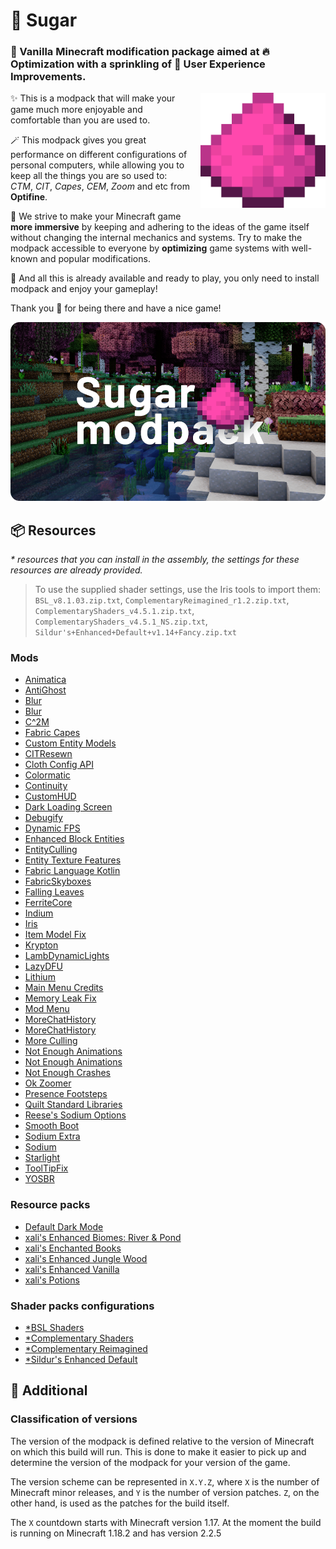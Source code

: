 # 🍭 Sugar
### 🍬 Vanilla Minecraft modification package aimed at 🔥 Optimization with a sprinkling of 🚀 User Experience Improvements.

[<img src=".github/assets/logo.png" align="right" style="margin: 0px 0px 1em 1em" title="Sugar" alt="Sugar Logo" width="200"/>](https://github.com/HarvelsX/Sugar)

✨ This is a modpack that will make your game much more enjoyable and comfortable than you are used to.

🪄 This modpack gives you great performance on different configurations of personal computers, while allowing you to keep all the things you are so used to: *CTM*, *CIT*, *Capes*, *CEM*, *Zoom* and etc from **Optifine**.

🎀 We strive to make your Minecraft game **more immersive** by keeping and adhering to the ideas of the game itself without changing the internal mechanics and systems. 
Try to make the modpack accessible to everyone by **optimizing** game systems with well-known and popular modifications.

🎉 And all this is already available and ready to play, you only need to install modpack and enjoy your gameplay!

Thank you 💖 for being there and have a nice game!

![Banner](.github/assets/banner.png "Sugar Modpack")

## 📦 Resources
*\* resources that you can install in the assembly, the settings for these resources are already provided.*

> To use the supplied shader settings, use the Iris tools to import them:
> `BSL_v8.1.03.zip.txt`, `ComplementaryReimagined_r1.2.zip.txt`, `ComplementaryShaders_v4.5.1.zip.txt`, `ComplementaryShaders_v4.5.1_NS.zip.txt`, `Sildur's+Enhanced+Default+v1.14+Fancy.zip.txt`

### Mods
+ [Animatica](https://github.com/FoundationGames/Animatica)
+ [AntiGhost](https://github.com/gbl/AntiGhost)
+ [Blur](https://github.com/Motschen/Blur)
+ [Blur](https://github.com/Motschen/Blur)
+ [C^2M](https://github.com/RelativityMC/C2ME-fabric)
+ [Fabric Capes](https://github.com/CaelTheColher/Capes)
+ [Custom Entity Models](https://github.com/dorianpb/cem)
+ [CITResewn](https://github.com/SHsuperCM/CITResewn)
+ [Cloth Config API](https://github.com/shedaniel/cloth-config)
+ [Colormatic](https://github.com/kvverti/colormatic)
+ [Continuity](https://github.com/PepperCode1/Continuity)
+ [CustomHUD](https://github.com/Minenash/CustomHUD)
+ [Dark Loading Screen](https://github.com/A5b84/dark-loading-screen)
+ [Debugify](https://github.com/isXander/Debugify)
+ [Dynamic FPS](https://github.com/juliand665/Dynamic-FPS)
+ [Enhanced Block Entities](https://github.com/FoundationGames/EnhancedBlockEntities)
+ [EntityCulling](https://github.com/tr7zw/EntityCulling)
+ [Entity Texture Features](https://github.com/Traben-0/Entity_Texture_Features)
+ [Fabric Language Kotlin](https://github.com/FabricMC/fabric-language-kotlin)
+ [FabricSkyboxes](https://github.com/AMereBagatelle/fabricskyboxes)
+ [Falling Leaves](https://github.com/RandomMcSomethin/fallingleaves)
+ [FerriteCore](https://github.com/malte0811/FerriteCore)
+ [Indium](https://github.com/comp500/Indium)
+ [Iris](https://github.com/IrisShaders/Iris)
+ [Item Model Fix](https://github.com/PepperCode1/Item-Model-Fix)
+ [Krypton](https://github.com/astei/krypton)
+ [LambDynamicLights](https://github.com/LambdAurora/LambDynamicLights)
+ [LazyDFU](https://github.com/astei/lazydfu)
+ [Lithium](https://github.com/CaffeineMC/lithium-fabric)
+ [Main Menu Credits](https://github.com/isXander/main-menu-credits)
+ [Memory Leak Fix](https://github.com/fxmorin/memoryLeakFix)
+ [Mod Menu](https://github.com/TerraformersMC/ModMenu)
+ [MoreChatHistory](https://github.com/JackFred2/MoreChatHistory)
+ [MoreChatHistory](https://github.com/JackFred2/MoreChatHistory)
+ [More Culling](https://github.com/fxmorin/moreculling)
+ [Not Enough Animations](https://github.com/tr7zw/NotEnoughAnimations)
+ [Not Enough Animations](https://github.com/tr7zw/NotEnoughAnimations)
+ [Not Enough Crashes](https://github.com/natanfudge/Not-Enough-Crashes)
+ [Ok Zoomer](https://github.com/EnnuiL/OkZoomer)
+ [Presence Footsteps](https://github.com/Sollace/Presence-Footsteps)
+ [Quilt Standard Libraries](https://github.com/QuiltMC/quilt-standard-libraries)
+ [Reese's Sodium Options](https://github.com/FlashyReese/reeses-sodium-options)
+ [Smooth Boot](https://github.com/UltimateBoomer/mc-smoothboot)
+ [Sodium Extra](https://github.com/FlashyReese/sodium-extra-fabric)
+ [Sodium](https://github.com/CaffeineMC/sodium-fabric/)
+ [Starlight](https://github.com/PaperMC/Starlight)
+ [ToolTipFix](https://github.com/kyrptonaught/tooltipfix)
+ [YOSBR](https://github.com/shedaniel/your-options-shall-be-respected)

### Resource packs
+ [Default Dark Mode](https://github.com/xnebulr/Minecraft-Default-Dark-Mode)
+ [xali's Enhanced Biomes: River & Pond](https://github.com/xalixilax/xali-s-Enhanced-Biome-River-And-Pond-16x)
+ [xali's Enchanted Books](https://github.com/xalixilax/xali-s-Enchanted-Books-16x)
+ [xali's Enhanced Jungle Wood](https://www.curseforge.com/minecraft/texture-packs/xalis-enhanced-jungle-wood)
+ [xali's Enhanced Vanilla](https://github.com/xalixilax/xali-s-Enhanced-Vanilla-16x)
+ [xali's Potions](https://www.curseforge.com/minecraft/texture-packs/xalis-potions)

### Shader packs configurations
+ [*BSL Shaders](https://www.curseforge.com/minecraft/customization/bsl-shaders)
+ [*Complementary Shaders](https://www.curseforge.com/minecraft/customization/complementary-shaders)
+ [*Complementary Reimagined](https://www.curseforge.com/minecraft/customization/complementary-reimagined)
+ [*Sildur's Enhanced Default](https://www.curseforge.com/minecraft/customization/sildurs-enhanced-default)

## 📌 Additional
### Classification of versions
The version of the modpack is defined relative 
to the version of Minecraft on which this build will run.
This is done to make it easier to pick up 
and determine the version of the modpack for your version of the game.

The version scheme can be represented in `X.Y.Z`, 
where `X` is the number of Minecraft minor releases, 
and `Y` is the number of version patches. 
`Z`, on the other hand, is used as the patches for the build itself.

The `X` countdown starts with Minecraft version 1.17. 
At the moment the build is running on Minecraft 1.18.2 and has version 2.2.5
